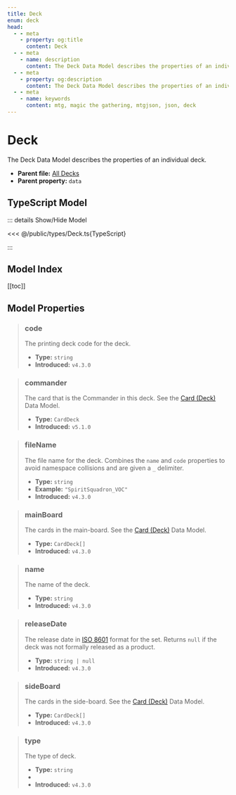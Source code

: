 ```yaml
---
title: Deck
enum: deck
head:
  - - meta
    - property: og:title
      content: Deck
  - - meta
    - name: description
      content: The Deck Data Model describes the properties of an individual deck.
  - - meta
    - property: og:description
      content: The Deck Data Model describes the properties of an individual deck.
  - - meta
    - name: keywords
      content: mtg, magic the gathering, mtgjson, json, deck
---
```


# Deck

The Deck Data Model describes the properties of an individual deck.

- **Parent file:** [All Decks](/downloads/all-decks/)
- **Parent property:** `data`

## TypeScript Model

::: details Show/Hide Model

<<< @/public/types/Deck.ts{TypeScript}

:::

## Model Index

[[toc]]

## Model Properties

> ### code
>
> The printing deck code for the deck.
>
> - **Type:** `string`
> - **Introduced:** `v4.3.0`

> ### commander <i class="optional"></i>
>
> The card that is the Commander in this deck. See the [Card (Deck)](/data-models/card-deck/) Data Model.
>
> - **Type:** `CardDeck`
> - **Introduced:** `v5.1.0`

> ### fileName
>
> The file name for the deck. Combines the `name` and `code` properties to avoid namespace collisions and are given a `_` delimiter.
>
> - **Type:** `string`
> - **Example:** `"SpiritSquadron_VOC"`
> - **Introduced:** `v4.3.0`

> ### mainBoard
>
> The cards in the main-board. See the [Card (Deck)](/data-models/card-deck/) Data Model.
>
> - **Type:** `CardDeck[]`
> - **Introduced:** `v4.3.0`

> ### name
>
> The name of the deck.
>
> - **Type:** `string`
> - **Introduced:** `v4.3.0`

> ### releaseDate
>
> The release date in [ISO 8601](https://www.iso.org/iso-8601-date-and-time-format.html) format for the set. Returns `null` if the deck was not formally released as a product.
>
> - **Type:** `string | null`
> - **Introduced:** `v4.3.0`

> ### sideBoard
>
> The cards in the side-board. See the [Card (Deck)](/data-models/card-deck/) Data Model.
>
> - **Type:** `CardDeck[]`
> - **Introduced:** `v4.3.0`

> ### type
>
> The type of deck.
>
> - **Type:** `string`
> - <ExampleField type='type'/>
> - **Introduced:** `v4.3.0`
